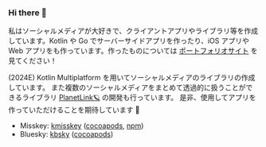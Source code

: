 ### Hi there 👋 

私はソーシャルメディアが大好きで、クライアントアプリやライブラリ等を作成しています。Kotlin や Go でサーバーサイドアプリを作ったり、iOS アプリや Web アプリをも作っています。作ったものについては [ポートフォリオサイト](https://uakihir0.github.io/) を見てください！

(2024E) Kotlin Multiplatform を用いてソーシャルメディアのライブラリの作成しています。
また複数のソーシャルメディアをまとめて透過的に扱うことができるライブラリ [PlanetLink🪐](https://github.com/uakihir0/planetlink) の開発も行っています。
是非、使用してアプリを作っていただけることを期待しています 🙌

* Misskey: [kmisskey](https://github.com/uakihir0/kmisskey) ([cocoapods](https://github.com/uakihir0/kmisskey-cocoapods), [npm](https://github.com/uakihir0/kmisskey.js))
* Bluesky: [kbsky](https://github.com/uakihir0/kbsky) ([cocoapods](https://github.com/uakihir0/kbsky-cocoapods))
